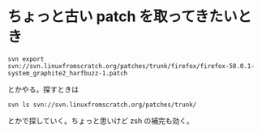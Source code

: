 # ちょっと古い patch を取ってきたいとき

``
svn export svn://svn.linuxfromscratch.org/patches/trunk/firefox/firefox-58.0.1-system_graphite2_harfbuzz-1.patch
``

とかやる。探すときは

``
svn ls svn://svn.linuxfromscratch.org/patches/trunk/
``

とかで探していく。ちょっと思いけど zsh の補完も効く。

<!-- vim: set tw=90 filetype=markdown : -->
